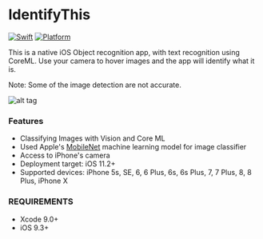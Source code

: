 # IdentifyThis

[![Swift](https://img.shields.io/badge/Swift-4.0-orange.svg)]() [![Platform](https://img.shields.io/badge/platform-iOS-lightgrey.svg)]()


This is a native iOS Object recognition app, with text recognition using CoreML.
Use your camera to hover images and the app will identify what it is.

Note: Some of the image detection are not accurate.

![alt tag](https://user-images.githubusercontent.com/10540496/37870901-01aff382-3014-11e8-91f5-b64a7a6bef0d.gif)

### Features
<ul><li>Classifying Images with Vision and Core ML</li>
<li>Used Apple's <a href="https://developer.apple.com/machine-learning">MobileNet</a> machine learning model for image classifier</li>
<li>Access to iPhone's camera </li>
<li>Deployment target: iOS 11.2+</li>
<li>Supported devices: iPhone 5s, SE, 6, 6 Plus, 6s, 6s Plus, 7, 7 Plus, 8, 8 Plus, iPhone X </li>
</ul>

### REQUIREMENTS
<ul><li>Xcode 9.0+</li>
<li>iOS 9.3+</li>
</ul>



